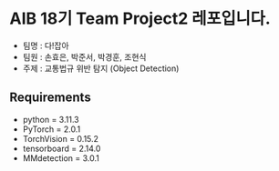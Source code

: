 # AIB 18기 Team Project2 레포입니다.
* 팀명 : 다!잡아
* 팀원 : 손효은, 박준서, 박경훈, 조현식
* 주제 : 교통법규 위반 탐지 (Object Detection)

## Requirements
* python = 3.11.3
* PyTorch = 2.0.1
* TorchVision = 0.15.2
* tensorboard = 2.14.0
* MMdetection = 3.0.1